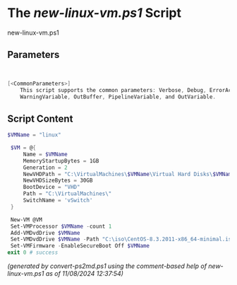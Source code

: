 The *new-linux-vm.ps1* Script
===========================

new-linux-vm.ps1 


Parameters
----------
```powershell


[<CommonParameters>]
    This script supports the common parameters: Verbose, Debug, ErrorAction, ErrorVariable, WarningAction, 
    WarningVariable, OutBuffer, PipelineVariable, and OutVariable.
```

Script Content
--------------
```powershell
$VMName = "linux"

 $VM = @{
     Name = $VMName
     MemoryStartupBytes = 1GB
     Generation = 2
     NewVHDPath = "C:\VirtualMachines\$VMName\Virtual Hard Disks\$VMName.vhdx"
     NewVHDSizeBytes = 30GB
     BootDevice = "VHD"
     Path = "C:\VirtualMachines\"
     SwitchName = 'vSwitch'
 }

 New-VM @VM
 Set-VMProcessor $VMName -count 1
 Add-VMDvdDrive $VMName
 Set-VMDvdDrive $VMName -Path "C:\iso\CentOS-8.3.2011-x86_64-minimal.iso"
 Set-VMFirmware -EnableSecureBoot Off $VMName
exit 0 # success
```

*(generated by convert-ps2md.ps1 using the comment-based help of new-linux-vm.ps1 as of 11/08/2024 12:37:54)*
